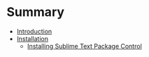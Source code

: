 # Summary

* [Introduction](README.md)
* [Installation](installation.md)
   * [Installing Sublime Text Package Control](01-package-control.md)

